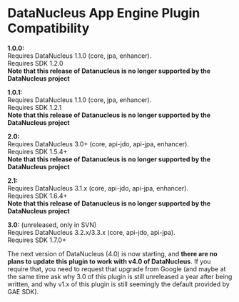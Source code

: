 # DataNucleus App Engine Plugin Compatibility #

**1.0.0:**<br>
Requires DataNucleus 1.1.0 (core, jpa, enhancer).<br>
Requires SDK 1.2.0<br>
<b>Note that this release of Datanucleus is no longer supported by the DataNucleus project</b>

<b>1.0.1:</b><br>
Requires DataNucleus 1.1.0 (core, jpa, enhancer).<br>
Requires SDK 1.2.1<br>
<b>Note that this release of Datanucleus is no longer supported by the DataNucleus project</b>

<b>2.0:</b><br>
Requires DataNucleus 3.0+ (core, api-jdo, api-jpa, enhancer).<br>
Requires SDK 1.5.4+<br>
<b>Note that this release of Datanucleus is no longer supported by the DataNucleus project</b>

<b>2.1:</b><br>
Requires DataNucleus 3.1.x (core, api-jdo, api-jpa, enhancer).<br>
Requires SDK 1.6.4+<br>
<b>Note that this release of Datanucleus is no longer supported by the DataNucleus project</b>

<b>3.0:</b> (unreleased, only in SVN)<br>
Requires DataNucleus 3.2.x/3.3.x (core, api-jdo, api-jpa).<br>
Requires SDK 1.7.0+<br>


The next version of DataNucleus (4.0) is now starting, and <b>there are no plans to update this plugin to work with v4.0 of DataNucleus</b>. If you require that, you need to request that upgrade from Google (and maybe at the same time ask why 3.0 of this plugin is still unreleased a year after being written, and why v1.x of this plugin is still seemingly the default provided by GAE SDK).